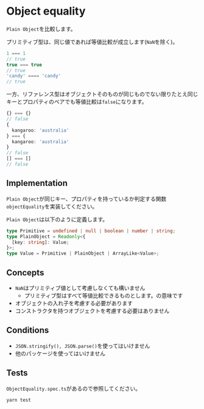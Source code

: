 # Object equality

`Plain Object`を比較します。

プリミティブ型は、同じ値であれば等値比較が成立します(`NaN`を除く)。

```typescript
1 === 1
// true
true === true
// true
'candy' ==== 'candy'
// true
```

一方、リファレンス型はオブジェクトそのものが同じものでない限りたとえ同じキーとプロパティのペアでも等値比較は`false`になります。

```typescript
{} === {}
// false
{
  kangaroo: 'australia'
} === {
  kangaroo: 'australia'
}
// false
[] === []
// false
```

## Implementation

`Plain Object`が同じキー、プロパティを持っているか判定する関数`objectEquality`を実装してください。

`Plain Object`は以下のように定義します。

```typescript
type Primitive = undefined | null | boolean | number | string;
type PlainObject = Readonly<{
  [key: string]: Value;
}>;
type Value = Primitive | PlainObject | ArrayLike<Value>;
```

## Concepts

* `NaN`はプリミティブ値として考慮しなくても構いません
    * プリミティブ型はすべて等値比較できるものとします。の意味です
* オブジェクトの入れ子を考慮する必要があります
* コンストラクタを持つオブジェクトを考慮する必要はありません

## Conditions

* `JSON.stringify(), JSON.parse()`を使ってはいけません
* 他のパッケージを使ってはいけません

## Tests

`ObjectEquality.spec.ts`があるので参照してください。

```
yarn test
```